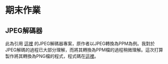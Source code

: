 # 期末作業

## JPEG解碼器
此為引用 [這裡](https://github.com/MROS/jpeg_tutorial) 的JPEG解碼器專案，原作者以JPEG轉換為PPM為例。我對於JPEG解碼的過程已大部分理解，而將其轉換為PPM檔的過程稍微理解。這次打算製作將其轉換為PNG檔的程式，程式碼在[這裡](https://github.com/akito1129/sp111b/blob/main/Finalterm/src/png/png.rs)。